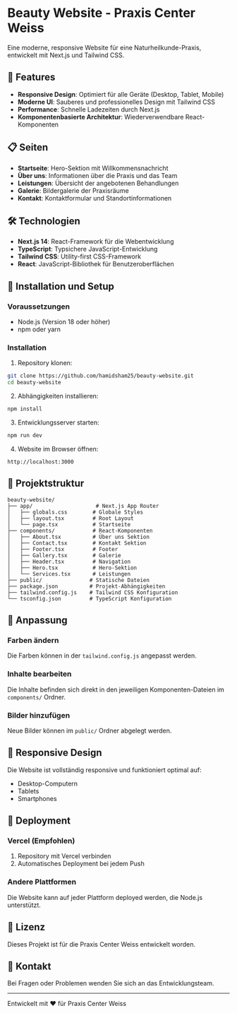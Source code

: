 # Beauty Website - Praxis Center Weiss

Eine moderne, responsive Website für eine Naturheilkunde-Praxis, entwickelt mit Next.js und Tailwind CSS.

## 🚀 Features

- **Responsive Design**: Optimiert für alle Geräte (Desktop, Tablet, Mobile)
- **Moderne UI**: Sauberes und professionelles Design mit Tailwind CSS
- **Performance**: Schnelle Ladezeiten durch Next.js
- **Komponentenbasierte Architektur**: Wiederverwendbare React-Komponenten

## 📋 Seiten

- **Startseite**: Hero-Sektion mit Willkommensnachricht
- **Über uns**: Informationen über die Praxis und das Team
- **Leistungen**: Übersicht der angebotenen Behandlungen
- **Galerie**: Bildergalerie der Praxisräume
- **Kontakt**: Kontaktformular und Standortinformationen

## 🛠️ Technologien

- **Next.js 14**: React-Framework für die Webentwicklung
- **TypeScript**: Typsichere JavaScript-Entwicklung
- **Tailwind CSS**: Utility-first CSS-Framework
- **React**: JavaScript-Bibliothek für Benutzeroberflächen

## 🚀 Installation und Setup

### Voraussetzungen

- Node.js (Version 18 oder höher)
- npm oder yarn

### Installation

1. Repository klonen:
```bash
git clone https://github.com/hamidsham25/beauty-website.git
cd beauty-website
```

2. Abhängigkeiten installieren:
```bash
npm install
```

3. Entwicklungsserver starten:
```bash
npm run dev
```

4. Website im Browser öffnen:
```
http://localhost:3000
```

## 📁 Projektstruktur

```
beauty-website/
├── app/                    # Next.js App Router
│   ├── globals.css        # Globale Styles
│   ├── layout.tsx         # Root Layout
│   └── page.tsx           # Startseite
├── components/            # React-Komponenten
│   ├── About.tsx          # Über uns Sektion
│   ├── Contact.tsx        # Kontakt Sektion
│   ├── Footer.tsx         # Footer
│   ├── Gallery.tsx        # Galerie
│   ├── Header.tsx         # Navigation
│   ├── Hero.tsx           # Hero-Sektion
│   └── Services.tsx       # Leistungen
├── public/               # Statische Dateien
├── package.json          # Projekt-Abhängigkeiten
├── tailwind.config.js    # Tailwind CSS Konfiguration
└── tsconfig.json         # TypeScript Konfiguration
```

## 🎨 Anpassung

### Farben ändern
Die Farben können in der `tailwind.config.js` angepasst werden.

### Inhalte bearbeiten
Die Inhalte befinden sich direkt in den jeweiligen Komponenten-Dateien im `components/` Ordner.

### Bilder hinzufügen
Neue Bilder können im `public/` Ordner abgelegt werden.

## 📱 Responsive Design

Die Website ist vollständig responsive und funktioniert optimal auf:
- Desktop-Computern
- Tablets
- Smartphones

## 🚀 Deployment

### Vercel (Empfohlen)
1. Repository mit Vercel verbinden
2. Automatisches Deployment bei jedem Push

### Andere Plattformen
Die Website kann auf jeder Plattform deployed werden, die Node.js unterstützt.

## 📄 Lizenz

Dieses Projekt ist für die Praxis Center Weiss entwickelt worden.

## 👥 Kontakt

Bei Fragen oder Problemen wenden Sie sich an das Entwicklungsteam.

---

Entwickelt mit ❤️ für Praxis Center Weiss
